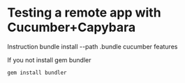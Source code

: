 # Testing a remote app with Cucumber+Capybara

Instruction
    bundle install --path .bundle
    cucumber features

If you not install gem bundler

	gem install bundler

